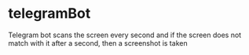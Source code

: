 # telegramBot
Telegram bot scans the screen every second and if the screen does not match with it after a second, then a screenshot is taken
